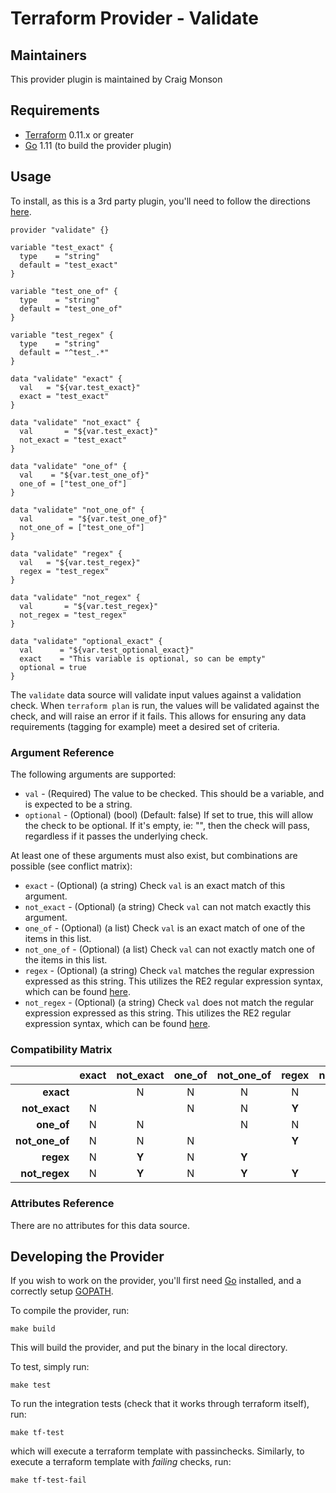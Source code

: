 # Terraform Provider - Validate

## Maintainers

This provider plugin is maintained by Craig Monson

## Requirements

  * [Terraform](https://www.terraform.io/downloads.html) 0.11.x or greater
  * [Go](https://golang.org/doc/install) 1.11 (to build the provider plugin)

## Usage

To install, as this is a 3rd party plugin, you'll need to follow the directions
[here](https://www.terraform.io/docs/configuration/providers.html#third-party-plugins).

```hcl
provider "validate" {}

variable "test_exact" {
  type    = "string"
  default = "test_exact"
}

variable "test_one_of" {
  type    = "string"
  default = "test_one_of"
}

variable "test_regex" {
  type    = "string"
  default = "^test_.*"
}

data "validate" "exact" {
  val   = "${var.test_exact}"
  exact = "test_exact"
}

data "validate" "not_exact" {
  val       = "${var.test_exact}"
  not_exact = "test_exact"
}

data "validate" "one_of" {
  val    = "${var.test_one_of}"
  one_of = ["test_one_of"]
}

data "validate" "not_one_of" {
  val        = "${var.test_one_of}"
  not_one_of = ["test_one_of"]
}

data "validate" "regex" {
  val   = "${var.test_regex}"
  regex = "test_regex"
}

data "validate" "not_regex" {
  val       = "${var.test_regex}"
  not_regex = "test_regex"
}

data "validate" "optional_exact" {
  val      = "${var.test_optional_exact}"
  exact    = "This variable is optional, so can be empty"
  optional = true
}
```

The `validate` data source will validate input values against a validation check.  When
`terraform plan` is run, the values will be validated against the check, and will raise
an error if it fails.  This allows for ensuring any data requirements (tagging for
example) meet a desired set of criteria.

### Argument Reference

The following arguments are supported:

  * `val` - (Required) The value to be checked.  This should be a variable, and is expected to be a string.
  * `optional` - (Optional) (bool) (Default: false) If set to true, this will allow the check to be optional.  If it's empty, ie: "", then the check will pass, regardless if it passes the underlying check.

At least one of these arguments must also exist, but combinations are possible (see conflict matrix):

  * `exact` - (Optional) (a string) Check `val` is an exact match of this argument.
  * `not_exact` - (Optional) (a string) Check `val` can not match exactly this argument.
  * `one_of` - (Optional) (a list) Check `val` is an exact match of one of the items in this list.
  * `not_one_of` - (Optional) (a list) Check `val` can not exactly match one of the items in this list.
  * `regex` - (Optional) (a string) Check `val` matches the regular expression expressed as this string.  This utilizes the RE2 regular expression syntax, which can be found [here](https://golang.org/s/re2syntax).
  * `not_regex` - (Optional) (a string) Check `val` does not match the regular expression expressed as this string.  This utilizes the RE2 regular expression syntax, which can be found [here](https://golang.org/s/re2syntax).

### Compatibility Matrix

|                  | exact | not\_exact | one\_of | not\_one\_of | regex | not\_regex |
|-----------------:|:-----:|:----------:|:-------:|:------------:|:-----:|:----------:|
| **exact**        |       |      N     |    N    |      N       |   N   |     N      |
| **not\_exact**   |   N   |            |    N    |      N       | **Y** |   **Y**    |
| **one\_of**      |   N   |      N     |         |      N       |   N   |     N      |
| **not\_one\_of** |   N   |      N     |    N    |              | **Y** |   **Y**    |
| **regex**        |   N   |    **Y**   |    N    |    **Y**     |       |   **Y**    |
| **not\_regex**   |   N   |    **Y**   |    N    |    **Y**     | **Y** |            |


### Attributes Reference

There are no attributes for this data source.

## Developing the Provider

If you wish to work on the provider, you'll first need [Go](http://www.golang.org/)
installed, and a correctly setup [GOPATH](https://golang.org/doc/code.html#GOPATH).

To compile the provider, run:
```
make build
```
This will build the provider, and put the binary in the local directory.

To test, simply run:
```
make test
```

To run the integration tests (check that it works through terraform itself), run:
```
make tf-test
```
which will execute a terraform template with passinchecks.  Similarly, to execute a
terraform template with _failing_ checks, run:
```
make tf-test-fail
````
